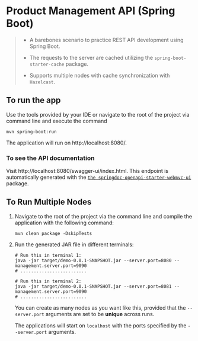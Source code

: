 # Product Management API (Spring Boot)

> - A barebones scenario to practice REST API development using Spring Boot.
>
> - The requests to the server are cached utilizing the `spring-boot-starter-cache` package.
>
> - Supports multiple nodes with cache synchronization with `Hazelcast`.

## To run the app

Use the tools provided by your IDE or navigate to the root of the project via command line and execute the command

```shell
mvn spring-boot:run
```

The application will run on http://localhost:8080/.

### To see the API documentation

Visit http://localhost:8080/swagger-ui/index.html. This endpoint is automatically generated with the
[`the springdoc-openapi-starter-webmvc-ui`](https://central.sonatype.com/artifact/org.springdoc/springdoc-openapi-starter-webmvc-ui)
package.

## To Run Multiple Nodes

1. Navigate to the root of the project via the command line and compile the application with the following command:

    ```shell
    mvn clean package -DskipTests
    ```

2. Run the generated JAR file in different terminals:

    ```shell
    # Run this in terminal 1:
    java -jar target/demo-0.0.1-SNAPSHOT.jar --server.port=8080 --management.server.port=9090
    # .........................

    # Run this in terminal 2:
    java -jar target/demo-0.0.1-SNAPSHOT.jar --server.port=8081 --management.server.port=9090
    # .........................
    ```

   You can create as many nodes as you want like this, provided that the `--server.port` arguments are set to be **unique** across runs.

   The applications will start on `localhost` with the ports specified by the `--server.port` arguments.
